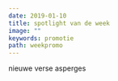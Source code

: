 ```yaml
---
date: 2019-01-10
title: spotlight van de week
image: ""
keywords: promotie
path: weekpromo
---
```

nieuwe verse asperges